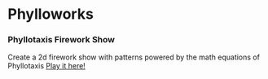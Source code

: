 # Phylloworks
### Phyllotaxis Firework Show

Create a 2d firework show with patterns powered by the math equations of Phyllotaxis
[Play it here!](ttps://mccardellch.github.io/portfolio/web/Fireworks/)

